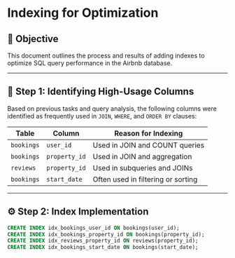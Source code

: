 # Indexing for Optimization

## 🎯 Objective

This document outlines the process and results of adding indexes to optimize SQL query performance in the Airbnb database.

---

## 🧠 Step 1: Identifying High-Usage Columns

Based on previous tasks and query analysis, the following columns were identified as frequently used in `JOIN`, `WHERE`, and `ORDER BY` clauses:

| Table      | Column           | Reason for Indexing                        |
|------------|------------------|--------------------------------------------|
| `bookings` | `user_id`        | Used in JOIN and COUNT queries             |
| `bookings` | `property_id`    | Used in JOIN and aggregation               |
| `reviews`  | `property_id`    | Used in subqueries and JOINs               |
| `bookings` | `start_date`     | Often used in filtering or sorting         |

---

## ⚙️ Step 2: Index Implementation

```sql
CREATE INDEX idx_bookings_user_id ON bookings(user_id);
CREATE INDEX idx_bookings_property_id ON bookings(property_id);
CREATE INDEX idx_reviews_property_id ON reviews(property_id);
CREATE INDEX idx_bookings_start_date ON bookings(start_date);
